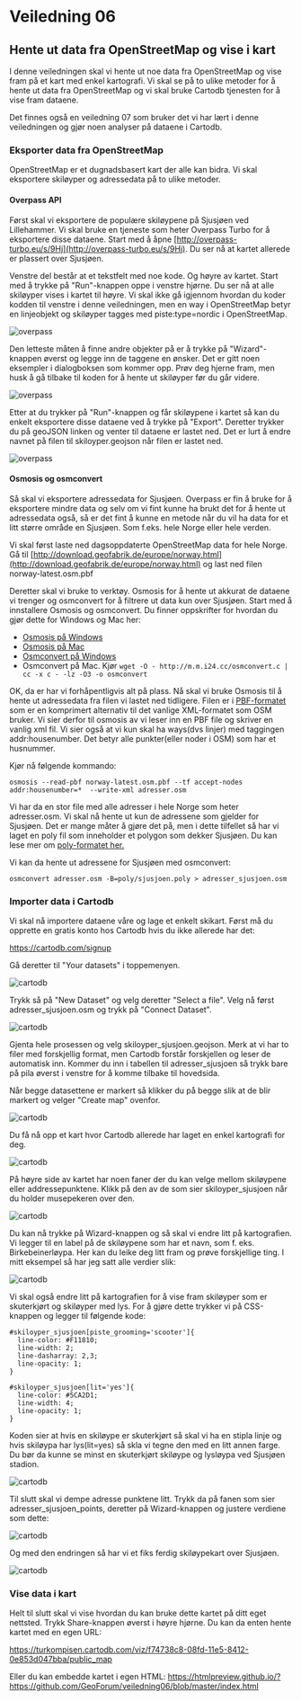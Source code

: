 # Veiledning 06

## Hente ut data fra OpenStreetMap og vise i kart

I denne veiledningen skal vi hente ut noe data fra OpenStreetMap og vise fram på et kart med enkel kartografi. Vi skal se på to ulike metoder for å hente ut data fra OpenStreetMap og vi skal bruke Cartodb tjenesten for å vise fram dataene. 

Det finnes også en veiledning 07 som bruker det vi har lært i denne veiledningen og gjør noen analyser på dataene i Cartodb. 

### Eksporter data fra OpenStreetMap

OpenStreetMap er et dugnadsbasert kart der alle kan bidra. Vi skal eksportere skiløyper og adressedata på to ulike metoder. 

#### Overpass API
Først skal vi eksportere de populære skiløypene på Sjusjøen ved Lillehammer. Vi skal bruke en tjeneste som heter Overpass Turbo for å eksportere disse dataene. Start med å åpne [http://overpass-turbo.eu/s/9Hj](http://overpass-turbo.eu/s/9Hj). Du ser nå at kartet allerede er plassert over Sjusjøen. 

Venstre del består at et tekstfelt med noe kode. Og høyre av kartet. Start med å trykke på "Run"-knappen oppe i venstre hjørne. Du ser nå at alle skiløyper vises i kartet til høyre. Vi skal ikke gå igjennom hvordan du koder kodden til venstre i denne veiledningen, men en way i OpenStreetMap betyr en linjeobjekt og skiløyper tagges med piste:type=nordic i OpenStreetMap. 

![overpass](img/overpass1.png)

Den letteste måten å finne andre objekter på er å trykke på "Wizard"-knappen øverst og legge inn de taggene en ønsker. Det er gitt noen eksempler i dialogboksen som kommer opp. Prøv deg hjerne fram, men husk å gå tilbake til koden for å hente ut skiløyper før du går videre. 

![overpass](img/overpass3.png)

Etter at du trykker på "Run"-knappen og får skiløypene i kartet så kan du enkelt eksportere disse dataene ved å trykke på "Export". Deretter trykker du på geoJSON linken og venter til dataene er lastet ned. Det er lurt å endre navnet på filen til skiloyper.geojson når filen er lastet ned. 

![overpass](img/overpass2.png)

#### Osmosis og osmconvert

Så skal vi eksportere adressedata for Sjusjøen. Overpass er fin å bruke for å eksportere mindre data og selv om vi fint kunne ha brukt det for å hente ut adressedata også, så er det fint å kunne en metode når du vil ha data for et litt større område en Sjusjøen. Som f.eks. hele Norge eller hele verden. 

Vi skal først laste ned dagsoppdaterte OpenStreetMap data for hele Norge. Gå til [http://download.geofabrik.de/europe/norway.html](http://download.geofabrik.de/europe/norway.html) og last ned filen norway-latest.osm.pbf

Deretter skal vi bruke to verktøy. Osmosis for å hente ut akkurat de dataene vi trenger og osmconvert for å filtrere ut data kun over Sjusjøen. Start med å innstallere Osmosis og osmconvert. Du finner oppskrifter for hvordan du gjør dette for Windows og Mac her:
- [Osmosis på Windows](http://wiki.openstreetmap.org/wiki/Osmosis/Quick_Install_%28Windows%29)
- [Osmosis på Mac](http://wiki.openstreetmap.org/wiki/Osmosis/Installation)
- [Osmconvert på Windows](http://wiki.openstreetmap.org/wiki/Osmconvert#Download)
- Osmconvert på Mac. Kjør  `wget -O - http://m.m.i24.cc/osmconvert.c | cc -x c - -lz -O3 -o osmconvert`

OK, da er har vi forhåpentligvis alt på plass. Nå skal vi bruke Osmosis til å hente ut adressedata fra filen vi lastet ned tidligere. Filen er i [PBF-formatet](http://wiki.openstreetmap.org/wiki/PBF_Format) som er en komprimert alternativ til det vanlige XML-formatet som OSM bruker. Vi sier derfor til osmosis av vi leser inn en PBF file og skriver en vanlig xml fil. Vi sier også at vi kun skal ha ways(dvs linjer) med taggingen addr:housenumber. Det betyr alle punkter(eller noder i OSM) som har et husnummer. 

Kjør nå følgende kommando:

`osmosis --read-pbf norway-latest.osm.pbf --tf accept-nodes addr:housenumber=*  --write-xml adresser.osm`

Vi har da en stor file med alle adresser i hele Norge som heter adresser.osm. Vi skal nå hente ut kun de adressene som gjelder for Sjusjøen. Det er mange måter å gjøre det på, men i dette tilfellet så har vi laget en poly fil som inneholder et polygon som dekker Sjusjøen. Du kan lese mer om [poly-formatet her.](http://wiki.openstreetmap.org/wiki/Osmosis/Polygon_Filter_File_Format)

Vi kan da hente ut adressene for Sjusjøen med osmconvert:

`osmconvert adresser.osm -B=poly/sjusjoen.poly > adresser_sjusjoen.osm`


### Importer data i Cartodb

Vi skal nå importere dataene våre og lage et enkelt skikart. Først må du opprette en gratis konto hos Cartodb hvis du ikke allerede har det:

https://cartodb.com/signup

Gå deretter til "Your datasets" i toppemenyen. 

![cartodb](img/cartodb1.png)

Trykk så på "New Dataset" og velg deretter "Select a file". Velg nå først adresser_sjusjoen.osm og trykk på "Connect Dataset".

![cartodb](img/cartodb2.png)

Gjenta hele prosessen og velg skiloyper_sjusjoen.geojson. Merk at vi har to filer med forskjellig format, men Cartodb forstår forskjellen og leser de automatisk inn. Kommer du inn i tabellen til adresser_sjusjoen så trykk bare på pila øverst i venstre for å komme tilbake til hovedsida. 

Når begge datasettene er markert så klikker du på begge slik at de blir markert og velger "Create map" ovenfor. 

![cartodb](img/cartodb3.png)

Du få nå opp et kart hvor Cartodb allerede har laget en enkel kartografi for deg. 

![cartodb](img/cartodb4.png)

På høyre side av kartet har noen faner der du kan velge mellom skiløypene eller addressepunktene. Klikk på den av de som sier skiloyper_sjusjoen når du holder musepekeren over den. 

![cartodb](img/cartodb5.png)

Du kan nå trykke på Wizard-knappen og så skal vi endre litt på kartografien. Vi legger til en label på de skiløypene som har et navn, som f. eks. Birkebeinerløypa. Her kan du leike deg litt fram og prøve forskjellige ting. I mitt eksempel så har jeg satt alle verdier slik:

![cartodb](img/cartodb6.png)

Vi skal også endre litt på kartografien for å vise fram skiløyper som er skuterkjørt og skiløyper med lys. For å gjøre dette trykker vi på CSS-knappen og legger til følgende kode:

```
#skiloyper_sjusjoen[piste_grooming='scooter']{
  line-color: #F11810;
  line-width: 2; 
  line-dasharray: 2,3;
  line-opacity: 1;
}

#skiloyper_sjusjoen[lit='yes']{
  line-color: #5CA2D1;
  line-width: 4; 
  line-opacity: 1;
}
```

Koden sier at hvis en skiløype er skuterkjørt så skal vi ha en stipla linje og hvis skiløypa har lys(lit=yes) så skla vi tegne den med en litt annen farge. Du bør da kunne se minst en skuterkjørt skiløype og lysløypa ved Sjusjøen stadion. 

![cartodb](img/cartodb7.png)

Til slutt skal vi dempe adresse punktene litt. Trykk da på fanen som sier adresser_sjusjoen_points, deretter på Wizard-knappen og justere verdiene som dette:

![cartodb](img/cartodb8.png)

Og med den endringen så har vi et fiks ferdig skiløypekart over Sjusjøen. 

![cartodb](img/cartodb9.png)

### Vise data i kart

Helt til slutt skal vi vise hvordan du kan bruke dette kartet på ditt eget nettsted. Trykk Share-knappen øverst i høyre hjørne. Du kan da enten hente kartet med en egen URL:

https://turkompisen.cartodb.com/viz/f74738c8-08fd-11e5-8412-0e853d047bba/public_map

Eller du kan embedde kartet i egen HTML:
https://htmlpreview.github.io/?https://github.com/GeoForum/veiledning06/blob/master/index.html





